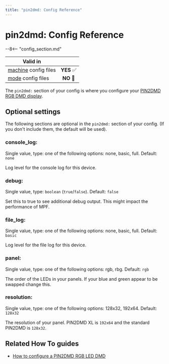 ```yaml
---
title: "pin2dmd: Config Reference"
---
```


# pin2dmd: Config Reference

--8<-- "config_section.md"

| Valid in | |
|-----|:----:|
|[machine](instructions/machine_config.md) config files |**YES** :white_check_mark:|
|[mode](instructions/mode_config.md) config files|**NO** :no_entry_sign:|

The `pin2dmd:` section of your config is where you configure your
[PIN2DMD RGB DMD display](../hardware/pin2dmd/index.md).

## Optional settings

The following sections are optional in the `pin2dmd:` section of your
config. (If you don't include them, the default will be used).

### console_log:

Single value, type: one of the following options: none, basic, full.
Default: `none`

Log level for the console log for this device.

### debug:

Single value, type: `boolean` (`true`/`false`). Default: `false`

Set this to true to see additional debug output. This might impact the
performance of MPF.

### file_log:

Single value, type: one of the following options: none, basic, full.
Default: `basic`

Log level for the file log for this device.

### panel:

Single value, type: one of the following options: rgb, rbg. Default:
`rgb`

The order of the LEDs in your panels. If your blue and green appear to
be swapped change this.

### resolution:

Single value, type: one of the following options: 128x32, 192x64.
Default: `128x32`

The resolution of your panel. PIN2DMD XL is `192x64` and the standard
PIN2DMD is `128x32`.

## Related How To guides

* [How to configure a PIN2DMD RGB LED DMD](../hardware/pin2dmd/index.md)
